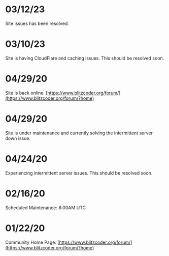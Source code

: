 03/12/23
========
Site issues has been resolved.

03/10/23
========
Site is having CloudFlare and caching issues. This should be resolved soon.

04/29/20
========
Site is back online. [https://www.blitzcoder.org/forum/](https://www.blitzcoder.org/forum/?home)

04/29/20
========
Site is under maintenance and currently solving the intermittent server down issue.

04/24/20
========
Experiencing intermittent server issues. This should be resolved soon.

02/16/20
========
Scheduled Maintenance: 8:00AM UTC

01/22/20
========
Community Home Page: [https://www.blitzcoder.org/forum/](https://www.blitzcoder.org/forum/?home)
